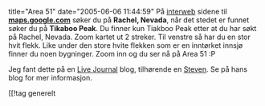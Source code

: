 title="Area 51"
date="2005-06-06 11:44:59"
På <a href="http://en.wikipedia.org/wiki/Interweb">interweb</a> sidene til <strong><a href="http://maps.google.com/">maps.google.com</a></strong> søker du på <strong>Rachel, Nevada</strong>, når det stedet er funnet søker du på <strong>Tikaboo Peak</strong>. Du finner kun Tiakboo Peak etter at du har søkt på Rachel, Nevada. Zoom kartet ut 2 streker. Til venstre så har du en stor hvit flekk. Like under den store hvite flekken som er en inntørket innsjø finner du noen bygninger. Zoom inn og du ser nå på Area 51 :P


Jeg fant dette på en <a href="http://www.livejournal.com/">Live Journal</a> blog, tilhørende en <a href="http://www.livejournal.com/community/the_unexplained/37956.html">Steven</a>. Se på hans blog for mer informasjon.

[[!tag  generelt
